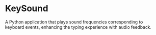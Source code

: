 # KeySound
A Python application that plays sound frequencies corresponding to keyboard events, enhancing the typing experience with audio feedback.
